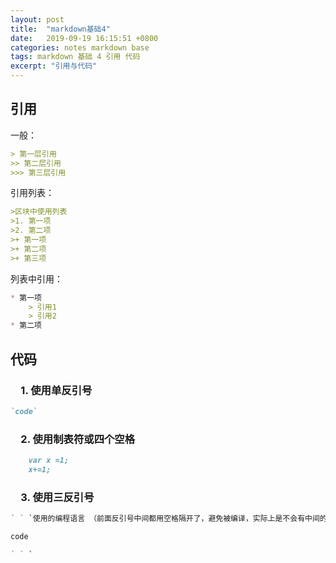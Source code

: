 ```yaml
---
layout: post
title:  "markdown基础4"
date:   2019-09-19 16:15:51 +0800
categories: notes markdown base
tags: markdown 基础 4 引用 代码
excerpt: "引用与代码"
---
```


## 引用

一般：

```markdown
> 第一层引用
>> 第二层引用
>>> 第三层引用
```

引用列表：

```markdown
>区块中使用列表
>1. 第一项
>2. 第二项
>+ 第一项
>+ 第二项
>+ 第三项
```

列表中引用：

```markdown
* 第一项
    > 引用1
    > 引用2
* 第二项
```

## 代码

### &emsp;1. 使用单反引号

```markdown
`code`
```

### &emsp;2. 使用制表符或四个空格

```markdown
    var x =1;
    x+=1;
```

### &emsp;3. 使用三反引号

```markdown
` ` `使用的编程语言 （前面反引号中间都用空格隔开了，避免被编译，实际上是不会有中间的空格的）

code

` ` `
```
